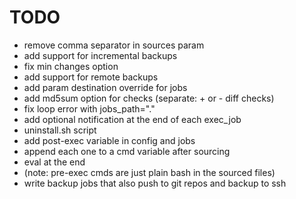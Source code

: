 # TODO
- remove comma separator in sources param
- add support for incremental backups
 - fix min changes option
- add support for remote backups
- add param destination override for jobs
- add md5sum option for checks (separate: + or - diff checks)
- fix loop error with jobs_path="." 
- add optional notification at the end of each exec_job 
- uninstall.sh script
- add post-exec variable in config and jobs
 - append each one to a cmd variable after sourcing
 - eval at the end
 - (note: pre-exec cmds are just plain bash in the sourced files)
- write backup jobs that also push to git repos and backup to ssh
